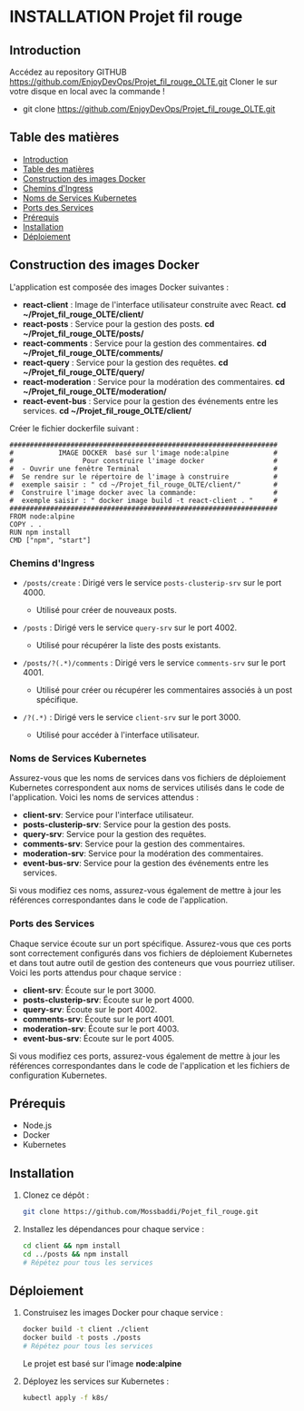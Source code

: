 # INSTALLATION Projet fil rouge

## Introduction

Accédez au repository GITHUB https://github.com/EnjoyDevOps/Projet_fil_rouge_OLTE.git Cloner le sur votre disque en local avec la commande !
  - git clone https://github.com/EnjoyDevOps/Projet_fil_rouge_OLTE.git

## Table des matières

- [Introduction](#introduction)
- [Table des matières](#table-des-matières)
- [Construction des images Docker](#architecture)
- [Chemins d'Ingress](#chemins-dingress)
- [Noms de Services Kubernetes](#noms-de-services-kubernetes)
- [Ports des Services](#ports-des-services)
- [Prérequis](#prérequis)
- [Installation](#installation)
- [Déploiement](#déploiement)

## Construction des images Docker

L'application est composée des images Docker suivantes :

- **react-client** : Image de l'interface utilisateur construite avec React. 
  **cd ~/Projet_fil_rouge_OLTE/client/**
- **react-posts** : Service pour la gestion des posts.
  **cd ~/Projet_fil_rouge_OLTE/posts/**
- **react-comments** : Service pour la gestion des commentaires.
  **cd ~/Projet_fil_rouge_OLTE/comments/**
- **react-query** : Service pour la gestion des requêtes.
  **cd ~/Projet_fil_rouge_OLTE/query/**
- **react-moderation** : Service pour la modération des commentaires.
  **cd ~/Projet_fil_rouge_OLTE/moderation/**
- **react-event-bus** : Service pour la gestion des événements entre les services.
  **cd ~/Projet_fil_rouge_OLTE/client/**


Créer le fichier dockerfile suivant :
```
##################################################################
#           IMAGE DOCKER  basé sur l'image node:alpine           #
#                 Pour construire l'image docker                 #
#  - Ouvrir une fenêtre Terminal                                 #
#  Se rendre sur le répertoire de l'image à construire           #
#  exemple saisir : " cd ~/Projet_fil_rouge_OLTE/client/"        #
#  Construire l'image docker avec la commande:                   #
#  exemple saisir : " docker image build -t react-client . "     #
##################################################################
FROM node:alpine
COPY . .
RUN npm install
CMD ["npm", "start"]
```



### Chemins d'Ingress

- `/posts/create` : Dirigé vers le service `posts-clusterip-srv` sur le port 4000.
  - Utilisé pour créer de nouveaux posts.
  
- `/posts` : Dirigé vers le service `query-srv` sur le port 4002.
  - Utilisé pour récupérer la liste des posts existants.
  
- `/posts/?(.*)/comments` : Dirigé vers le service `comments-srv` sur le port 4001.
  - Utilisé pour créer ou récupérer les commentaires associés à un post spécifique.
  
- `/?(.*)` : Dirigé vers le service `client-srv` sur le port 3000.
  - Utilisé pour accéder à l'interface utilisateur.
 


### Noms de Services Kubernetes

Assurez-vous que les noms de services dans vos fichiers de déploiement Kubernetes correspondent aux noms de services utilisés dans le code de l'application. Voici les noms de services attendus :

- **client-srv**: Service pour l'interface utilisateur.
- **posts-clusterip-srv**: Service pour la gestion des posts.
- **query-srv**: Service pour la gestion des requêtes.
- **comments-srv**: Service pour la gestion des commentaires.
- **moderation-srv**: Service pour la modération des commentaires.
- **event-bus-srv**: Service pour la gestion des événements entre les services.

Si vous modifiez ces noms, assurez-vous également de mettre à jour les références correspondantes dans le code de l'application.


### Ports des Services

Chaque service écoute sur un port spécifique. Assurez-vous que ces ports sont correctement configurés dans vos fichiers de déploiement Kubernetes et dans tout autre outil de gestion des conteneurs que vous pourriez utiliser. Voici les ports attendus pour chaque service :

- **client-srv**: Écoute sur le port 3000.
- **posts-clusterip-srv**: Écoute sur le port 4000.
- **query-srv**: Écoute sur le port 4002.
- **comments-srv**: Écoute sur le port 4001.
- **moderation-srv**: Écoute sur le port 4003.
- **event-bus-srv**: Écoute sur le port 4005.

Si vous modifiez ces ports, assurez-vous également de mettre à jour les références correspondantes dans le code de l'application et les fichiers de configuration Kubernetes.


## Prérequis

- Node.js
- Docker
- Kubernetes

## Installation

1. Clonez ce dépôt :
    ```bash
    git clone https://github.com/Mossbaddi/Pojet_fil_rouge.git
    ```

2. Installez les dépendances pour chaque service :
    ```bash
    cd client && npm install
    cd ../posts && npm install
    # Répétez pour tous les services
    ```

## Déploiement

1. Construisez les images Docker pour chaque service :
    ```bash
    docker build -t client ./client
    docker build -t posts ./posts
    # Répétez pour tous les services
    ```
    Le projet est basé sur l'image **node:alpine**

2. Déployez les services sur Kubernetes :
    ```bash
    kubectl apply -f k8s/
    ```
